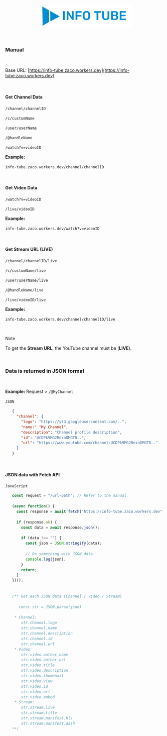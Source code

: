 <div align="center"><a href="https://info-tube.zaco.workers.dev"><img width="300px" height="75px" src="info-tube-img.png" alt="info-tube"></a></div>

<br>
<br>

### Manual

<br>

Base URL: [https://info-tube.zaco.workers.dev](https://info-tube.zaco.workers.dev)

<br>

#### Get Channel Data

`/channel/channelID`

`/c/customName`

`/user/userName`

`/@handleName`

`/watch?v=videoID`

**Example:** 

`info-tube.zaco.workers.dev/channel/channelID`

<br>

#### Get Video Data

`/watch?v=videoID`

`/live/videoID`

**Example:** 

`info-tube.zaco.workers.dev/watch?v=videoID`

<br>

#### Get Stream URL (LIVE)

`/channel/channelID/live`

`/c/customName/live`

`/user/userName/live`

`/@handleName/live`

`/live/videoID/live`

**Example:** 

`info-tube.zaco.workers.dev/channel/channelID/live`

<br>

> [!NOTE]
> To get the **Stream URL**, the YouTube channel must be (**LIVE**).

<br>

### Data is returned in JSON format

<br>

**Example:** Request > `/@MyChannel`

`JSON`

```json
   {
     "channel": {
       "logo": "https://yt3.googleusercontent.com/..",
       "name:" "My Channel",
       "description": "Channel profile description",
       "id": "UCDPk9MG2RexnOMGTD..",
       "url": "https://www.youtube.com/channel/UCDPk9MG2RexnOMGTD.."   
     }
   }
```

<br>

#### JSON data with Fetch API

`JavaScript`

```javascript
   const request = "/url-path"; // Refer to the manual

   (async function() {
     const response = await fetch("https://info-tube.zaco.workers.dev" + request);   

     if (response.ok) {
       const data = await response.json();

       if (data !== "") {
         const json = JSON.stringify(data);

         // Do something with JSON data
         console.log(json);
       }
       return;
     }
   })();
 
 
   /** Get each JSON data (Channel / Video / Stream)
 
      const str = JSON.parse(json)
 
    * Channel:
       str.channel.logo
       str.channel.name
       str.channel.description
       str.channel.id
       str.channel.url
    * Video:
       str.video.author_name
       str.video.author_url
       str.video.title
       str.video.description
       str.video.thumbnail
       str.video.view
       str.video.id
       str.video.url
       str.video.embed
    * Stream:
       str.stream.live
       str.stream.title
       str.stream.manifest.hls
       str.stream.manifest.dash
   **/
```
